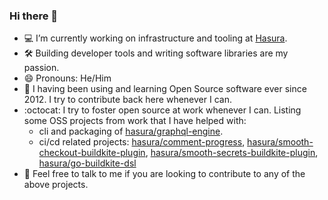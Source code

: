 ### Hi there 👋

<!--
**scriptnull/scriptnull** is a ✨ _special_ ✨ repository because its `README.md` (this file) appears on your GitHub profile.

Here are some ideas to get you started:

- 🌱 I’m currently learning Go
- 👯 I’m looking to collaborate on ...
- 🤔 I’m looking for help with ...
- 💬 Ask me about ...
- 📫 How to reach me: ...
- 😄 Pronouns: He/Him
- ⚡ Fun fact: ...
-->

- 💻 I’m currently working on infrastructure and tooling at [Hasura](https://github.com/hasura).
- 🛠️ Building developer tools and writing software libraries are my passion.
- 😄 Pronouns: He/Him
- 📖 I having been using and learning Open Source software ever since 2012. I try to contribute back here whenever I can.
- :octocat: I try to foster open source at work whenever I can. Listing some OSS projects from work that I have helped with:
  - cli and packaging of [hasura/graphql-engine](https://github.com/hasura/graphql-engine).
  - ci/cd related projects: [hasura/comment-progress](https://github.com/hasura/comment-progress), [hasura/smooth-checkout-buildkite-plugin](https://github.com/hasura/smooth-checkout-buildkite-plugin), [hasura/smooth-secrets-buildkite-plugin](https://github.com/hasura/smooth-secrets-buildkite-plugin), [hasura/go-buildkite-dsl](https://github.com/hasura/go-buildkite-dsl)
- 🤙 Feel free to talk to me if you are looking to contribute to any of the above projects.
